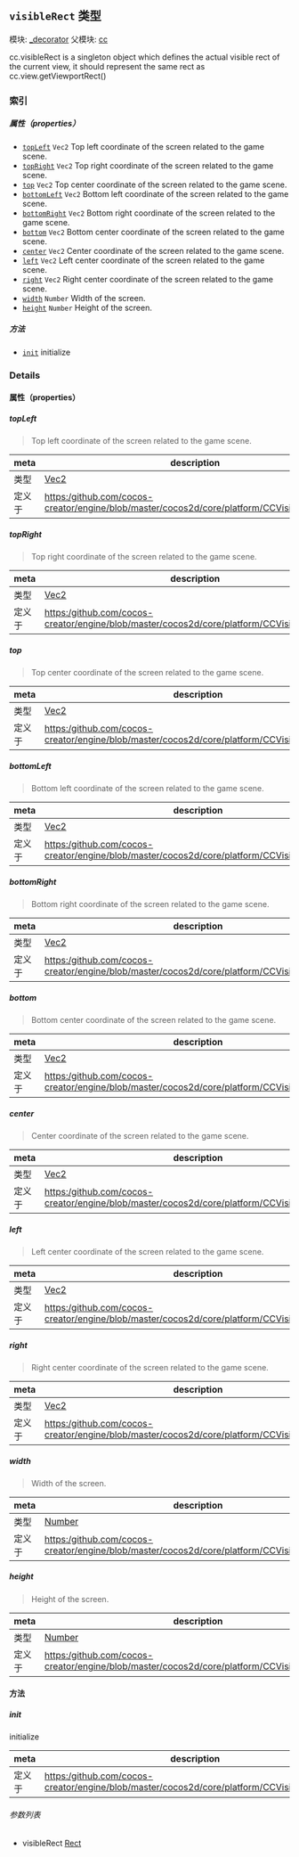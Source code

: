 ## `visibleRect` 类型



模块: [_decorator](../modules/_decorator.md)
父模块: [cc](../modules/cc.md)


cc.visibleRect is a singleton object which defines the actual visible rect of the current view,
it should represent the same rect as cc.view.getViewportRect()


### 索引

##### 属性（properties）

  - [`topLeft`](#topleft) `Vec2` Top left coordinate of the screen related to the game scene.
  - [`topRight`](#topright) `Vec2` Top right coordinate of the screen related to the game scene.
  - [`top`](#top) `Vec2` Top center coordinate of the screen related to the game scene.
  - [`bottomLeft`](#bottomleft) `Vec2` Bottom left coordinate of the screen related to the game scene.
  - [`bottomRight`](#bottomright) `Vec2` Bottom right coordinate of the screen related to the game scene.
  - [`bottom`](#bottom) `Vec2` Bottom center coordinate of the screen related to the game scene.
  - [`center`](#center) `Vec2` Center coordinate of the screen related to the game scene.
  - [`left`](#left) `Vec2` Left center coordinate of the screen related to the game scene.
  - [`right`](#right) `Vec2` Right center coordinate of the screen related to the game scene.
  - [`width`](#width) `Number` Width of the screen.
  - [`height`](#height) `Number` Height of the screen.



##### 方法

  - [`init`](#init) initialize



### Details


#### 属性（properties）


##### topLeft

> Top left coordinate of the screen related to the game scene.

| meta | description |
|------|-------------|
| 类型 | <a href="../classes/Vec2.html" class="crosslink">Vec2</a> |
| 定义于 | [https:/github.com/cocos-creator/engine/blob/master/cocos2d/core/platform/CCVisibleRect.js:93](https:/github.com/cocos-creator/engine/blob/master/cocos2d/core/platform/CCVisibleRect.js#L93) |



##### topRight

> Top right coordinate of the screen related to the game scene.

| meta | description |
|------|-------------|
| 类型 | <a href="../classes/Vec2.html" class="crosslink">Vec2</a> |
| 定义于 | [https:/github.com/cocos-creator/engine/blob/master/cocos2d/core/platform/CCVisibleRect.js:98](https:/github.com/cocos-creator/engine/blob/master/cocos2d/core/platform/CCVisibleRect.js#L98) |



##### top

> Top center coordinate of the screen related to the game scene.

| meta | description |
|------|-------------|
| 类型 | <a href="../classes/Vec2.html" class="crosslink">Vec2</a> |
| 定义于 | [https:/github.com/cocos-creator/engine/blob/master/cocos2d/core/platform/CCVisibleRect.js:103](https:/github.com/cocos-creator/engine/blob/master/cocos2d/core/platform/CCVisibleRect.js#L103) |



##### bottomLeft

> Bottom left coordinate of the screen related to the game scene.

| meta | description |
|------|-------------|
| 类型 | <a href="../classes/Vec2.html" class="crosslink">Vec2</a> |
| 定义于 | [https:/github.com/cocos-creator/engine/blob/master/cocos2d/core/platform/CCVisibleRect.js:108](https:/github.com/cocos-creator/engine/blob/master/cocos2d/core/platform/CCVisibleRect.js#L108) |



##### bottomRight

> Bottom right coordinate of the screen related to the game scene.

| meta | description |
|------|-------------|
| 类型 | <a href="../classes/Vec2.html" class="crosslink">Vec2</a> |
| 定义于 | [https:/github.com/cocos-creator/engine/blob/master/cocos2d/core/platform/CCVisibleRect.js:113](https:/github.com/cocos-creator/engine/blob/master/cocos2d/core/platform/CCVisibleRect.js#L113) |



##### bottom

> Bottom center coordinate of the screen related to the game scene.

| meta | description |
|------|-------------|
| 类型 | <a href="../classes/Vec2.html" class="crosslink">Vec2</a> |
| 定义于 | [https:/github.com/cocos-creator/engine/blob/master/cocos2d/core/platform/CCVisibleRect.js:118](https:/github.com/cocos-creator/engine/blob/master/cocos2d/core/platform/CCVisibleRect.js#L118) |



##### center

> Center coordinate of the screen related to the game scene.

| meta | description |
|------|-------------|
| 类型 | <a href="../classes/Vec2.html" class="crosslink">Vec2</a> |
| 定义于 | [https:/github.com/cocos-creator/engine/blob/master/cocos2d/core/platform/CCVisibleRect.js:123](https:/github.com/cocos-creator/engine/blob/master/cocos2d/core/platform/CCVisibleRect.js#L123) |



##### left

> Left center coordinate of the screen related to the game scene.

| meta | description |
|------|-------------|
| 类型 | <a href="../classes/Vec2.html" class="crosslink">Vec2</a> |
| 定义于 | [https:/github.com/cocos-creator/engine/blob/master/cocos2d/core/platform/CCVisibleRect.js:128](https:/github.com/cocos-creator/engine/blob/master/cocos2d/core/platform/CCVisibleRect.js#L128) |



##### right

> Right center coordinate of the screen related to the game scene.

| meta | description |
|------|-------------|
| 类型 | <a href="../classes/Vec2.html" class="crosslink">Vec2</a> |
| 定义于 | [https:/github.com/cocos-creator/engine/blob/master/cocos2d/core/platform/CCVisibleRect.js:133](https:/github.com/cocos-creator/engine/blob/master/cocos2d/core/platform/CCVisibleRect.js#L133) |



##### width

> Width of the screen.

| meta | description |
|------|-------------|
| 类型 | <a href="https://developer.mozilla.org/en/JavaScript/Reference/Global_Objects/Number" class="crosslink external" target="_blank">Number</a> |
| 定义于 | [https:/github.com/cocos-creator/engine/blob/master/cocos2d/core/platform/CCVisibleRect.js:138](https:/github.com/cocos-creator/engine/blob/master/cocos2d/core/platform/CCVisibleRect.js#L138) |



##### height

> Height of the screen.

| meta | description |
|------|-------------|
| 类型 | <a href="https://developer.mozilla.org/en/JavaScript/Reference/Global_Objects/Number" class="crosslink external" target="_blank">Number</a> |
| 定义于 | [https:/github.com/cocos-creator/engine/blob/master/cocos2d/core/platform/CCVisibleRect.js:143](https:/github.com/cocos-creator/engine/blob/master/cocos2d/core/platform/CCVisibleRect.js#L143) |






<!-- Method Block -->
#### 方法


##### init

initialize

| meta | description |
|------|-------------|
| 定义于 | [https:/github.com/cocos-creator/engine/blob/master/cocos2d/core/platform/CCVisibleRect.js:49](https:/github.com/cocos-creator/engine/blob/master/cocos2d/core/platform/CCVisibleRect.js#L49) |

###### 参数列表
- visibleRect <a href="../classes/Rect.html" class="crosslink">Rect</a> 



